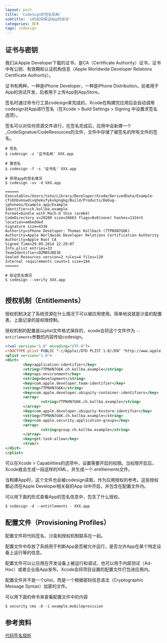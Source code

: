 ```yaml
---
layout: post
title: 'CodeSign的签名机制'
subtitle: 'iOS如何保证App的安全'
categories: 技术
tags: codesign
---
```


## 证书与密钥

我们从Apple Developer下载的证书，是CA（Certificate Authority）证书，证书中有公钥、有效期和认证机构信息（Apple Worldwide Developer Relations Certificate Authority）。

证书有两种，一种是iPhone Developer，一种是iPhone Distribution。前者用于App的测试开发，后者用于上传App到AppStore。

签名时通过命令行工具codesign来完成的，Xcode在构建完应用后会自动调用codesign对App进行签名（在Xcode > Build Settings >  Signing 中设置求签名选项）。

签名可以对任何资源文件进行，在签名完成后，应用中会新建一个\_CodeSignatue/CodeResources的文件，文件中存储了被签名的所有文件的签名。

```shell
# 签名
$ codesign -s '证书名称' XXX.app

# 重签名
$ codesign -f -s '证书名' XXX.app

# 获得app的签名情况
$ codesign -vv -d XXX.app

======
Executable=/Users/toto/Library/Developer/Xcode/DerivedData/Example-cfsbhbvmswdivqhekxfykvkpngkg/Build/Products/Debug-iphoneos/Example.app/Example
Identifier=ch.kollba.example
Format=bundle with Mach-O thin (arm64)
CodeDirectory v=20200 size=26663 flags=0x0(none) hashes=1324+5 location=embedded
Signature size=4336
Authority=iPhone Developer: Thomas Kollbach (7TPNXN7G6K)
Authority=Apple Worldwide Developer Relations Certification Authority
Authority=Apple Root CA
Signed Time=29.09.2014 22:29:07
Info.plist entries=33
TeamIdentifier=DZM8538E3E
Sealed Resources version=2 rules=4 files=120
Internal requirements count=1 size=184
======

# 验证签名情况
$ codesign --verify XXX.app


```

## 授权机制（Entitlements）

授权机制决定了系统资源在什么情况下可以被应用使用。简单地说就是沙盒的配置表，上面记录的是权限控制。

授权机制的配置是以plist文件格式保存的，xcode会将这个文件作为 `--entitlements`参数的内容传给codesign。

```xml
<?xml version="1.0" encoding="UTF-8"?>
<!DOCTYPE plist PUBLIC "-//Apple//DTD PLIST 1.0//EN" "http://www.apple.com/DTDs/PropertyList-1.0.dtd">
<plist version="1.0">
<dict>
        <key>application-identifier</key>
        <string>7TPNXN7G6K.ch.kollba.example</string>
        <key>aps-environment</key>
        <string>development</string>
        <key>com.apple.developer.team-identifier</key>
        <string>7TPNXN7G6K</string>
        <key>com.apple.developer.ubiquity-container-identifiers</key>
        <array>
                <string>7TPNXN7G6K.ch.kollba.example</string>
        </array>
        <key>com.apple.developer.ubiquity-kvstore-identifier</key>
        <string>7TPNXN7G6K.ch.kollba.example</string>
        <key>com.apple.security.application-groups</key>
        <array>
                <string>group.ch.kollba.example</string>
        </array>
        <key>get-task-allow</key>
        <true/>
</dict>
</plist>
```

可以在Xcode > Capabilities的选项中，设置需要开启的权限。当权限开启后，Xcode就会生成一段这样的XML，并生成一个.entitlements文件。

当构建App时，这个文件也会被codesign读取，作为应用授权的参考。这些授权都必须在Apple Developer相关联的App Id中开启，并包含在配置文件内。

可以用下面的形式查看App的签名信息中，包含了什么授权。

```shell
$ codesign -d --entitlements - XXX.app
```

## 配置文件（Provisioning Profiles）

配置文件将代码签名、沙盒和授权机制联系在一起。

配置文件中存放了系统用于判断App是否被允许运行，是否允许App在某个特定设备上运行等的信息。

配置文件可以让应用在开发设备上被运行和调试，也可以用于内部测试（Ad-Hoc）或者企业级App发布。Xcode会将项目设置的配置文件打包进应用内。

配置文件并不是一个plist，而是一个根据密码信息语法（Cryptographic Message Syntax）加密的文件。

可以用下面的命令来查看配置文件中的内容

```shell
$ security cms -D -i example.mobileprovision
```

## 参考资料

[代码签名探析](https://objccn.io/issue-17-2/)

